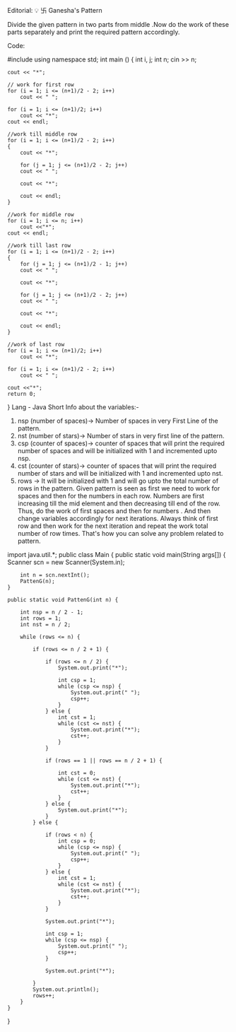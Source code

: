 Editorial: 💡 卐 Ganesha's Pattern

Divide the given pattern in two parts from middle .Now do the work of these parts separately and print the required pattern accordingly.

Code:

#include <iostream>
using namespace std;
int main ()
{
    int i, j;
    int n;
    cin >> n;

    cout << "*";

    // work for first row
    for (i = 1; i <= (n+1)/2 - 2; i++)
        cout << " ";

    for (i = 1; i <= (n+1)/2; i++)
        cout << "*";
    cout << endl;

    //work till middle row
    for (i = 1; i <= (n+1)/2 - 2; i++)
    {
        cout << "*";

        for (j = 1; j <= (n+1)/2 - 2; j++)
        cout << " ";

        cout << "*";

        cout << endl;
    }

    //work for middle row
    for (i = 1; i <= n; i++)
        cout <<"*";
    cout << endl;

    //work till last row
    for (i = 1; i <= (n+1)/2 - 2; i++)
    {
        for (j = 1; j <= (n+1)/2 - 1; j++)
        cout << " ";

        cout << "*";

        for (j = 1; j <= (n+1)/2 - 2; j++)
        cout << " ";

        cout << "*";

        cout << endl;
    }

    //work of last row
    for (i = 1; i <= (n+1)/2; i++)
        cout << "*";

    for (i = 1; i <= (n+1)/2 - 2; i++)
        cout << " ";

    cout <<"*";
    return 0;
}
Lang - Java
Short Info about the variables:-


1. nsp (number of spaces)-> Number of spaces in very First Line of the pattern.
2. nst (number of stars)-> Number of stars in very first line of the pattern.
3. csp (counter of spaces)-> counter of spaces that will print the required number of spaces and will be initialized with 1 and incremented upto nsp.
4. cst (counter of stars)->  counter of spaces that will print the required number of stars and will be initialized with 1 and incremented upto nst.
5. rows -> It will be initialized with 1 and will go upto the total number of rows in the pattern.
Given pattern is seen as first we need to work for spaces and then for the numbers in each row.
Numbers are first increasing till the mid element and then decreasing till end of the row.
Thus, do the work of first spaces and then for numbers .
And then change variables accordingly for next iterations.
Always think of first row and then work for the next iteration and repeat the work total number of row times. That's how you can solve any problem related to pattern.


import java.util.*;
public class Main {
    public static void main(String args[]) {
        Scanner scn = new Scanner(System.in);

        int n = scn.nextInt();
        PattenG(n);
    }

    public static void PattenG(int n) {

        int nsp = n / 2 - 1;
        int rows = 1;
        int nst = n / 2;

        while (rows <= n) {

            if (rows <= n / 2 + 1) {

                if (rows <= n / 2) {
                    System.out.print("*");

                    int csp = 1;
                    while (csp <= nsp) {
                        System.out.print(" ");
                        csp++;
                    }
                } else {
                    int cst = 1;
                    while (cst <= nst) {
                        System.out.print("*");
                        cst++;
                    }
                }

                if (rows == 1 || rows == n / 2 + 1) {

                    int cst = 0;
                    while (cst <= nst) {
                        System.out.print("*");
                        cst++;
                    }
                } else {
                    System.out.print("*");
                }
            } else {

                if (rows < n) {
                    int csp = 0;
                    while (csp <= nsp) {
                        System.out.print(" ");
                        csp++;
                    }
                } else {
                    int cst = 1;
                    while (cst <= nst) {
                        System.out.print("*");
                        cst++;
                    }
                }

                System.out.print("*");

                int csp = 1;
                while (csp <= nsp) {
                    System.out.print(" ");
                    csp++;
                }

                System.out.print("*");

            }
            System.out.println();
            rows++;
        }
    }
}